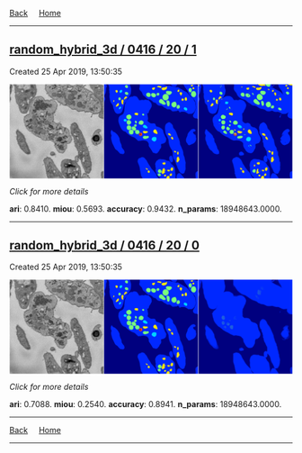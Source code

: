 
[Back](..)&nbsp;&nbsp;&nbsp;&nbsp;&nbsp;[Home](https://leapmanlab.github.io/snapshots)

---

<div class="summary"><a href="1"><h2>random_hybrid_3d / 0416 / 20 / 1</h2></a><p>Created 25 Apr 2019, 13:50:35
</p><a href="1"><img src="1/media/summary.png" align="center"></a><p>
<i>Click for more details</i>
</p></div>

**ari**: 0.8410. **miou**: 0.5693. **accuracy**: 0.9432. **n_params**: 18948643.0000. 

---

<div class="summary"><a href="0"><h2>random_hybrid_3d / 0416 / 20 / 0</h2></a><p>Created 25 Apr 2019, 13:50:35
</p><a href="0"><img src="0/media/summary.png" align="center"></a><p>
<i>Click for more details</i>
</p></div>

**ari**: 0.7088. **miou**: 0.2540. **accuracy**: 0.8941. **n_params**: 18948643.0000. 

---

[Back](..)&nbsp;&nbsp;&nbsp;&nbsp;&nbsp;[Home](https://leapmanlab.github.io/snapshots)

---